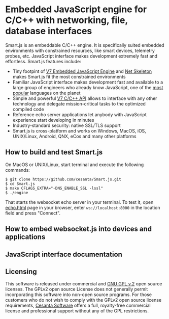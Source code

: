 Embedded JavaScript engine for C/C++ with networking, file, database interfaces
======================================================

Smart.js is an embeddable C/C++ engine. It is specifically suited
embedded environments with constrained resources, like smart devices,
telemetry probes, etс. JavaScript interface makes development
extremely fast and effortless. Smart.js features include:

- Tiny footpint of
  [V7 Embedded JavaScript Engine](http://github.com/cesanta/v7) and
  [Net Skeleton](http://github.com/cesanta/net_skeleton) makes Smart.js
  fit the most constrained environments
- Familiar JavaScript interface makes development fast and available to a
  large group of engineers who already know JavaScript,
  one of the [most popular](http://langpop.com) languages on the planet
- Simple and powerful
  [V7 C/C++ API](https://github.com/cesanta/v7/blob/master/v7.h)
  allows to interface with any other technology
  and delegate mission-critical tasks to the optimized compiled code
- Reference echo server applications let anybody with JavaScript experience
  start developing in minutes
- Industry-standard security: native SSL/TLS support
- Smart.js is cross-platform and works on Windows, MacOS, iOS, UNIX/Linux,
  Android, QNX, eCos and many other platforms

## How to build and test Smart.js

On MacOS or UNIX/Linux, start terminal and execute the following commands:

    $ git clone https://github.com/cesanta/Smart.js.git
    $ cd Smart.js
    $ make CFLAGS_EXTRA="-DNS_ENABLE_SSL -lssl"
    $ ./engine

That starts the websocket echo server in your terminal.
To test it, open [echo.html](http://www.websocket.org/echo.html)
page in your browser, enter  `ws://localhost:8000` in the location field and
press "Connect".

## How to embed websocket.js into devices and applications

## JavaScript interface documentation

## Licensing

This software is released under commercial and
[GNU GPL v.2](http://www.gnu.org/licenses/old-licenses/gpl-2.0.html) open
source licenses. The GPLv2 open source License does not generally permit
incorporating this software into non-open source programs.
For those customers who do not wish to comply with the GPLv2 open
source license requirements,
[Cesanta Software](http://cesanta.com) offers a full,
royalty-free commercial license and professional support
without any of the GPL restrictions.